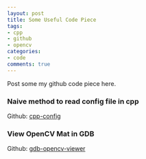 ```yaml
---
layout: post
title: Some Useful Code Piece
tags:
- cpp
- github
- opencv
categories:
- code
comments: true
---
```

Post some my github code piece here.

### Naive method to read config file in cpp
Github: [cpp-config](https://github.com/beenfrog/cpp-config)

### View OpenCV Mat in GDB
Github: [gdb-opencv-viewer](https://github.com/beenfrog/gdb-opencv-viewer)
